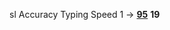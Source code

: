 sl   Accuracy    Typing Speed
1 -> [**95**](https://github.com/cleanhand/phase-1-BHAGYASREE200/blob/main/typing%20speed/Day1.md)  **19**
